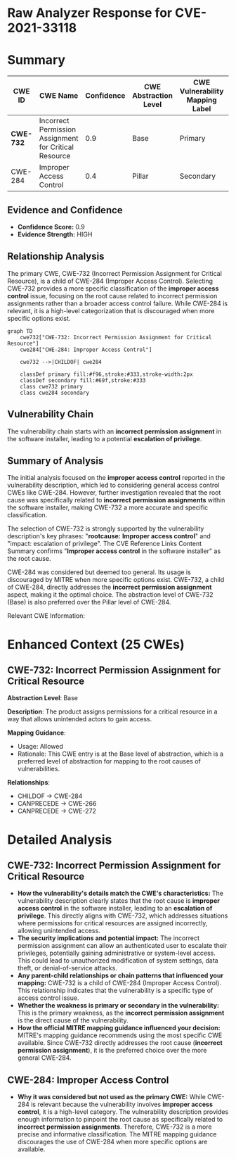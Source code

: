 # Raw Analyzer Response for CVE-2021-33118

# Summary
| CWE ID | CWE Name | Confidence | CWE Abstraction Level | CWE Vulnerability Mapping Label | CWE-Vulnerability Mapping Notes |
|---|---|---|---|---|---|
| **CWE-732** | Incorrect Permission Assignment for Critical Resource | 0.9 | Base | Primary | Allowed |
| CWE-284 | Improper Access Control | 0.4 | Pillar | Secondary | Discouraged |

## Evidence and Confidence

*   **Confidence Score:** 0.9
*   **Evidence Strength:** HIGH

## Relationship Analysis
The primary CWE, CWE-732 (Incorrect Permission Assignment for Critical Resource), is a child of CWE-284 (Improper Access Control). Selecting CWE-732 provides a more specific classification of the **improper access control** issue, focusing on the root cause related to incorrect permission assignments rather than a broader access control failure. While CWE-284 is relevant, it is a high-level categorization that is discouraged when more specific options exist.

```mermaid
graph TD
    cwe732["CWE-732: Incorrect Permission Assignment for Critical Resource"]
    cwe284["CWE-284: Improper Access Control"]
    
    cwe732 -->|CHILDOF| cwe284
    
    classDef primary fill:#f96,stroke:#333,stroke-width:2px
    classDef secondary fill:#69f,stroke:#333
    class cwe732 primary
    class cwe284 secondary
```

## Vulnerability Chain
The vulnerability chain starts with an **incorrect permission assignment** in the software installer, leading to a potential **escalation of privilege**.

## Summary of Analysis
The initial analysis focused on the **improper access control** reported in the vulnerability description, which led to considering general access control CWEs like CWE-284. However, further investigation revealed that the root cause was specifically related to **incorrect permission assignments** within the software installer, making CWE-732 a more accurate and specific classification.

The selection of CWE-732 is strongly supported by the vulnerability description's key phrases: "**rootcause:** **Improper access control**" and "impact: escalation of privilege". The CVE Reference Links Content Summary confirms "**Improper access control** in the software installer" as the root cause.

CWE-284 was considered but deemed too general. Its usage is discouraged by MITRE when more specific options exist. CWE-732, a child of CWE-284, directly addresses the **incorrect permission assignment** aspect, making it the optimal choice. The abstraction level of CWE-732 (Base) is also preferred over the Pillar level of CWE-284.

Relevant CWE Information:

# Enhanced Context (25 CWEs)

## CWE-732: Incorrect Permission Assignment for Critical Resource
**Abstraction Level**: Base

**Description**:
The product assigns permissions for a critical resource in a way that allows unintended actors to gain access.

**Mapping Guidance**:
- Usage: Allowed
- Rationale: This CWE entry is at the Base level of abstraction, which is a preferred level of abstraction for mapping to the root causes of vulnerabilities.

**Relationships**:
- CHILDOF -> CWE-284
- CANPRECEDE -> CWE-266
- CANPRECEDE -> CWE-272

# Detailed Analysis

## CWE-732: Incorrect Permission Assignment for Critical Resource

*   **How the vulnerability's details match the CWE's characteristics:** The vulnerability description clearly states that the root cause is **improper access control** in the software installer, leading to an **escalation of privilege**. This directly aligns with CWE-732, which addresses situations where permissions for critical resources are assigned incorrectly, allowing unintended access.
*   **The security implications and potential impact:** The incorrect permission assignment can allow an authenticated user to escalate their privileges, potentially gaining administrative or system-level access. This could lead to unauthorized modification of system settings, data theft, or denial-of-service attacks.
*   **Any parent-child relationships or chain patterns that influenced your mapping:** CWE-732 is a child of CWE-284 (Improper Access Control). This relationship indicates that the vulnerability is a specific type of access control issue.
*   **Whether the weakness is primary or secondary in the vulnerability:** This is the primary weakness, as the **incorrect permission assignment** is the direct cause of the vulnerability.
*   **How the official MITRE mapping guidance influenced your decision:** MITRE's mapping guidance recommends using the most specific CWE available. Since CWE-732 directly addresses the root cause (**incorrect permission assignment**), it is the preferred choice over the more general CWE-284.

## CWE-284: Improper Access Control

*   **Why it was considered but not used as the primary CWE:** While CWE-284 is relevant because the vulnerability involves **improper access control**, it is a high-level category. The vulnerability description provides enough information to pinpoint the root cause as specifically related to **incorrect permission assignments**. Therefore, CWE-732 is a more precise and informative classification. The MITRE mapping guidance discourages the use of CWE-284 when more specific options are available.